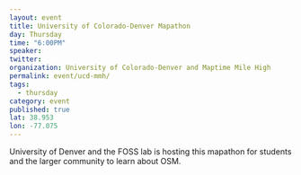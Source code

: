 ```yaml
---
layout: event
title: University of Colorado-Denver Mapathon
day: Thursday
time: "6:00PM"
speaker: 
twitter: 
organization: University of Colorado-Denver and Maptime Mile High
permalink: event/ucd-mmh/
tags: 
  - thursday
category: event
published: true
lat: 38.953
lon: -77.075
---
```


University of Denver and the FOSS lab is hosting this mapathon for students and the larger community to learn about OSM.  
